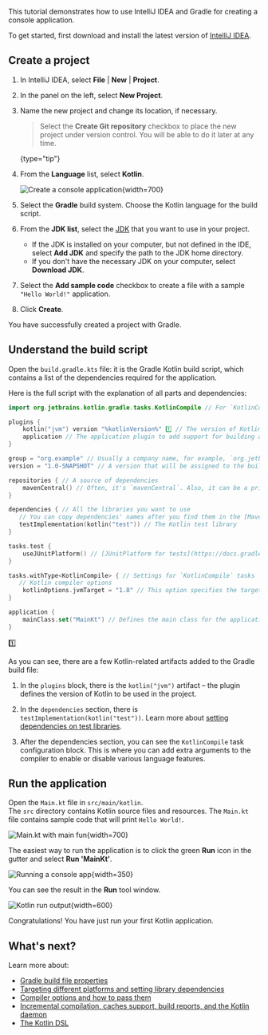 [//]: # (title: Get started with Gradle and Kotlin/JVM)

This tutorial demonstrates how to use IntelliJ IDEA and Gradle for creating a console application.

To get started, first download and install the latest version of [IntelliJ IDEA](https://www.jetbrains.com/idea/download/index.html).

## Create a project

1. In IntelliJ IDEA, select **File** | **New** | **Project**.
2. In the panel on the left, select **New Project**.
3. Name the new project and change its location, if necessary.

   > Select the **Create Git repository** checkbox to place the new project under version control. You will be able to do
   > it later at any time.
   >
   {type="tip"}

4. From the **Language** list, select **Kotlin**.

   ![Create a console application](jvm-new-gradle-project.png){width=700}

5. Select the **Gradle** build system. Choose the Kotlin language for the build script.
6. From the **JDK list**, select the [JDK](https://www.oracle.com/java/technologies/downloads/) that you want to use in
   your project.
    * If the JDK is installed on your computer, but not defined in the IDE, select **Add JDK** and specify the path to the
      JDK home directory.
    * If you don't have the necessary JDK on your computer, select **Download JDK**.

7. Select the **Add sample code** checkbox to create a file with a sample `"Hello World!"` application.
8. Click **Create**.

You have successfully created a project with Gradle.

## Understand the build script

Open the `build.gradle.kts` file: it is the Gradle Kotlin build script, which contains a list of the dependencies required for the application.

Here is the full script with the explanation of all parts and dependencies:

```kotlin
import org.jetbrains.kotlin.gradle.tasks.KotlinCompile // For `KotlinCompile` task below

plugins {
    kotlin("jvm") version "%kotlinVersion%" 1️⃣ // The version of Kotlin to use
    application // The application plugin to add support for building a CLI application in Java
}

group = "org.example" // Usually a company name, for example, `org.jetbrains`
version = "1.0-SNAPSHOT" // A version that will be assigned to the built artifact

repositories { // A source of dependencies
    mavenCentral() // Often, it's `mavenCentral`. Also, it can be a private repository where your company stores artifacts
}

dependencies { // All the libraries you want to use
   // You can copy dependencies' names after you find them in the [Maven Central Repository](https://search.maven.org/)
   testImplementation(kotlin("test")) // The Kotlin test library
}

tasks.test {
    useJUnitPlatform() // [JUnitPlatform for tests](https://docs.gradle.org/current/javadoc/org/gradle/api/tasks/testing/Test.html#useJUnitPlatform)
}

tasks.withType<KotlinCompile> { // Settings for `KotlinCompile` tasks
   // Kotlin compiler options
    kotlinOptions.jvmTarget = "1.8" // This option specifies the target version of the generated JVM bytecode
}

application {
    mainClass.set("MainKt") // Defines the main class for the application
}
```

1️⃣

As you can see, there are a few Kotlin-related artifacts added to the Gradle build file:

1. In the `plugins` block, there is the `kotlin("jvm")` artifact – the plugin defines the version of Kotlin to be used in the project.

2. In the `dependencies` section, there is `testImplementation(kotlin("test"))`. 
   Learn more about [setting dependencies on test libraries](gradle-configure.md#set-dependencies-on-test-libraries).

3. After the dependencies section, you can see the `KotlinCompile` task configuration block.
   This is where you can add extra arguments to the compiler to enable or disable various language features.

## Run the application

Open the `Main.kt` file in `src/main/kotlin`.  
The `src` directory contains Kotlin source files and resources. The `Main.kt` file contains sample code that will print
`Hello World!`.

![Main.kt with main fun](jvm-main-kt-initial-gradle.png){width=700}

The easiest way to run the application is to click the green **Run** icon in the gutter and select **Run 'MainKt'**.

![Running a console app](jvm-run-app-gradle.png){width=350}

You can see the result in the **Run** tool window.

![Kotlin run output](jvm-output-gradle.png){width=600}

Congratulations! You have just run your first Kotlin application.

## What's next?

Learn more about:
* [Gradle build file properties](https://docs.gradle.org/current/dsl/org.gradle.api.Project.html#N14E9A)
* [Targeting different platforms and setting library dependencies](gradle-configure.md)
* [Compiler options and how to pass them](gradle-compiler-options.md)
* [Incremental compilation, caches support, build reports, and the Kotlin daemon](gradle-compilation-and-caches.md)
* [The Kotlin DSL](gradle-kotlin-dsl.md)